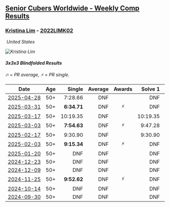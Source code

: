 <style>table {white-space: nowrap;}</style>
<link rel="stylesheet" type="text/css" href="/scw-comp/css/flags.css" />

## [Senior Cubers Worldwide - Weekly Comp Results](/scw-comp/results/)
### [Kristina Lim](README.md) - [2022LIMK02](https://www.worldcubeassociation.org/persons/2022LIMK02?event=333bf)

<i class="flag flag-US" />&nbsp;United States

![Kristina Lim](1670987100.jpg)

#### 3x3x3 Blindfolded Results

<span style="white-space: nowrap;">🔥 = PR average</span>, <span style="white-space: nowrap;">⚡ = PR single</span>.

| Date | Age | Single | Average | Awards | Solve 1 | Solve 2 | Solve 3 | Video |
| :--: | :--: | --: | --: | :--: | --: | --: | --: | :-- |
| [2025-04-28](../../results/2025-04-28/333bf.md) | 50+ | 7:28.66 | DNF |  | DNF | 7:28.66 | DNS | [Desktop](https://www.facebook.com/events/1232268805133816/permalink/1242646260762737) / [Mobile](https://m.facebook.com/events/1232268805133816?view=permalink&id=1242646260762737) |
| [2025-03-31](../../results/2025-03-31/333bf.md) | 50+ | **6:34.71** | DNF | ⚡ | DNF | **6:34.71** | DNF | [Desktop](https://www.facebook.com/events/2866513110195828/permalink/2878561122324360) / [Mobile](https://m.facebook.com/events/2866513110195828?view=permalink&id=2878561122324360) |
| [2025-03-17](../../results/2025-03-17/333bf.md) | 50+ | 10:19.35 | DNF |  | 10:19.35 | DNF | DNF | [Desktop](https://www.facebook.com/events/1372090167018876/permalink/1376848549876371) / [Mobile](https://m.facebook.com/events/1372090167018876?view=permalink&id=1376848549876371) |
| [2025-03-03](../../results/2025-03-03/333bf.md) | 50+ | **7:54.63** | DNF | ⚡ | 9:47.28 | **7:54.63** | DNF | [Desktop](https://www.facebook.com/events/3961748167376856/permalink/3975025646049108) / [Mobile](https://m.facebook.com/events/3961748167376856?view=permalink&id=3975025646049108) |
| [2025-02-17](../../results/2025-02-17/333bf.md) | 50+ | 9:30.90 | DNF |  | 9:30.90 | DNF | DNF | [Desktop](https://www.facebook.com/1045330593/videos/1186183079575242) / [Mobile](https://m.facebook.com/1045330593/videos/1186183079575242) |
| [2025-02-03](../../results/2025-02-03/333bf.md) | 50+ | **9:15.34** | DNF | ⚡ | DNF | DNF | **9:15.34** | [Desktop](https://www.facebook.com/1045330593/videos/590302113994136) / [Mobile](https://m.facebook.com/1045330593/videos/590302113994136) |
| [2025-01-20](../../results/2025-01-20/333bf.md) | 50+ | DNF | DNF |  | DNF | DNF | DNF | [Desktop](https://www.facebook.com/1045330593/videos/627613236620069) / [Mobile](https://m.facebook.com/1045330593/videos/627613236620069) |
| [2024-12-23](../../results/2024-12-23/333bf.md) | 50+ | DNF | DNF |  | DNF | DNF | DNF | [Desktop](https://www.facebook.com/events/585513520866394/permalink/594656136618799) / [Mobile](https://m.facebook.com/events/585513520866394?view=permalink&id=594656136618799) |
| [2024-12-09](../../results/2024-12-09/333bf.md) | 50+ | DNF | DNF |  | DNF | DNF | DNF | [Desktop](https://www.facebook.com/1045330593/videos/1289763088727482) / [Mobile](https://m.facebook.com/1045330593/videos/1289763088727482) |
| [2024-11-25](../../results/2024-11-25/333bf.md) | 50+ | **9:52.62** | DNF | ⚡ | DNF | **9:52.62** | DNF | [Desktop](https://www.facebook.com/1045330593/videos/1626704631254174) / [Mobile](https://m.facebook.com/1045330593/videos/1626704631254174) |
| [2024-10-14](../../results/2024-10-14/333bf.md) | 50+ | DNF | DNF |  | DNF | DNS | DNS | [Desktop](https://www.facebook.com/events/844597247519001/permalink/853743213271071) / [Mobile](https://m.facebook.com/events/844597247519001?view=permalink&id=853743213271071) |
| [2024-09-30](../../results/2024-09-30/333bf.md) | 50+ | DNF | DNF |  | DNF | DNF | DNS | [Desktop](https://www.facebook.com/events/1277054103468955/permalink/1285139595993739) / [Mobile](https://m.facebook.com/events/1277054103468955?view=permalink&id=1285139595993739) |


<!-- Global site tag (gtag.js) - Google Analytics -->
<script async src="https://www.googletagmanager.com/gtag/js?id=UA-86348435-3"></script>
<script>window.dataLayer = window.dataLayer || []; function gtag() {dataLayer.push(arguments);} gtag('js', new Date()); gtag('config', 'UA-86348435-3');</script>
